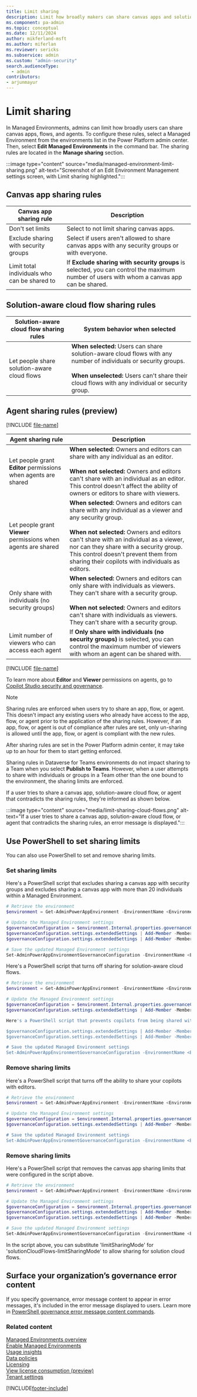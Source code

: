 ```yaml
---
title: Limit sharing 
description: Limit how broadly makers can share canvas apps and solution-aware cloud flows in your Managed Environments.
ms.component: pa-admin
ms.topic: conceptual
ms.date: 12/11/2024
author: mikferland-msft 
ms.author: miferlan
ms.reviewer: sericks
ms.subservice: admin
ms.custom: "admin-security"
search.audienceType: 
  - admin
contributors:
- arjunmayur
---
```

# Limit sharing

<!-- https://go.microsoft.com/fwlink/?linkid=2194484 and 2211538 -->

In Managed Environments, admins can limit how broadly users can share canvas apps, flows, and agents. To configure these rules, select a Managed Environment from the environments list in the Power Platform admin center. Then, select **Edit Managed Environments** in the command bar. The sharing rules are located in the **Manage sharing** section.

:::image type="content" source="media/managed-environment-limit-sharing.png" alt-text="Screenshot of an Edit Environment Management settings screen, with Limit sharing highlighted.":::

## Canvas app sharing rules

| Canvas app sharing rule | Description |
| --- | --- |
| Don't set limits | Select to not limit sharing canvas apps. |
| Exclude sharing with security groups | Select if users aren't allowed to share canvas apps with any security groups or with everyone. |
| Limit total individuals who can be shared to | If **Exclude sharing with security groups** is selected, you can control the maximum number of users with whom a canvas app can be shared. |


## Solution-aware cloud flow sharing rules

| Solution-aware cloud flow sharing rules | System behavior when selected |
| --- | --- |
| Let people share solution-aware cloud flows | **When selected:** Users can share solution-aware cloud flows with any number of individuals or security groups. <br><br> **When unselected:** Users can't share their cloud flows with any individual or security group.|

## Agent sharing rules (preview)
[!INCLUDE [file-name](~/../shared-content/shared/preview-includes/preview-banner-section.md)]

| Agent sharing rule | Description |
| --- | --- |
| Let people grant **Editor** permissions when agents are shared | **When selected:** Owners and editors can share with any individual as an editor.<br><br>**When not selected:** Owners and editors can't share with an individual as an editor. This control doesn't affect the ability of owners or editors to share with viewers.  |
| Let people grant **Viewer** permissions when agents are shared | **When selected:** Owners and editors can share with any individual as a viewer and any security group.<br><br>**When not selected:** Owners and editors can't share with an individual as a viewer, nor can they share with a security group. This control doesn't prevent them from sharing their copilots with individuals as editors. |
| Only share with individuals (no security groups) | **When selected:** Owners and editors can only share with individuals as viewers. They can't share with a security group.<br><br>**When not selected:** Owners and editors can't share with individuals as viewers. They can't share with a security group.|
| Limit number of viewers who can access each agent | If **Only share with individuals (no security groups)** is selected, you can control the maximum number of viewers with whom an agent can be shared with. |

[!INCLUDE [file-name](~/../shared-content/shared/preview-includes/production-ready-preview-powerplatform.md)]

To learn more about **Editor** and **Viewer** permissions on agents, go to [Copilot Studio security and governance](/microsoft-copilot-studio/security-and-governance).

> [!NOTE]
> Sharing rules are enforced when users try to share an app, flow, or agent. This doesn't impact any existing users who already have access to the app, flow, or agent prior to the application of the sharing rules. However, if an app, flow, or agent is out of compliance after rules are set, only un-sharing is allowed until the app, flow, or agent is compliant with the new rules.
> 
> After sharing rules are set in the Power Platform admin center, it may take up to an hour for them to start getting enforced.
>
> Sharing rules in Dataverse for Teams environments do not impact sharing to a Team when you select **Publish to Teams**. However, when a user attempts to share with individuals or groups in a Team other than the one bound to the environment, the sharing limits are enforced. 

If a user tries to share a canvas app, solution-aware cloud flow, or agent that contradicts the sharing rules, they're informed as shown below.

:::image type="content" source="media/limit-sharing-cloud-flows.png" alt-text="If a user tries to share a canvas app, solution-aware cloud flow, or agent that contradicts the sharing rules, an error message is displayed.":::

## Use PowerShell to set sharing limits

You can also use PowerShell to set and remove sharing limits.

### Set sharing limits

Here's a PowerShell script that excludes sharing a canvas app with security groups and excludes sharing a canvas app with more than 20 individuals within a Managed Environment.

```powershell
# Retrieve the environment
$environment = Get-AdminPowerAppEnvironment -EnvironmentName <EnvironmentId>

# Update the Managed Environment settings
$governanceConfiguration = $environment.Internal.properties.governanceConfiguration
$governanceConfiguration.settings.extendedSettings | Add-Member -MemberType NoteProperty -Name 'limitSharingMode' -Value "excludeSharingToSecurityGroups" -Force
$governanceConfiguration.settings.extendedSettings | Add-Member -MemberType NoteProperty -Name 'maxLimitUserSharing' -Value "20" -Force

# Save the updated Managed Environment settings
Set-AdminPowerAppEnvironmentGovernanceConfiguration -EnvironmentName <EnvironmentId> -UpdatedGovernanceConfiguration $governanceConfiguration
```

Here's a PowerShell script that turns off sharing for solution-aware cloud flows.

```powershell
# Retrieve the environment
$environment = Get-AdminPowerAppEnvironment -EnvironmentName <EnvironmentId>

# Update the Managed Environment settings
$governanceConfiguration = $environment.Internal.properties.governanceConfiguration
$governanceConfiguration.settings.extendedSettings | Add-Member -MemberType NoteProperty -Name 'solutionCloudFlows-limitSharingMode' -Value "disableSharing" -Force

Here's a PowerShell script that prevents copilots from being shared with security groups and limits the number of viewers that can access a copilot to 20 within a Managed Environment.

$governanceConfiguration.settings.extendedSettings | Add-Member -MemberType NoteProperty -Name 'bot-limitSharingMode' -Value "ExcludeSharingToSecurityGroups" -Force
$governanceConfiguration.settings.extendedSettings | Add-Member -MemberType NoteProperty -Name 'bot-maxLimitUserSharing' -Value "20" -Force

# Save the updated Managed Environment settings
Set-AdminPowerAppEnvironmentGovernanceConfiguration -EnvironmentName <EnvironmentId> -UpdatedGovernanceConfiguration $governanceConfiguration
```


### Remove sharing limits

Here's a PowerShell script that turns off the ability to share your copilots with editors.

```powershell
# Retrieve the environment
$environment = Get-AdminPowerAppEnvironment -EnvironmentName <EnvironmentId>

# Update the Managed Environment settings
$governanceConfiguration = $environment.Internal.properties.governanceConfiguration
$governanceConfiguration.settings.extendedSettings | Add-Member -MemberType NoteProperty -Name 'bot-authoringSharindgDisabled -Value True -Force

# Save the updated Managed Environment settings
Set-AdminPowerAppEnvironmentGovernanceConfiguration -EnvironmentName <EnvironmentId> -UpdatedGovernanceConfiguration $governanceConfiguration
```
### Remove sharing limits

Here's a PowerShell script that removes the canvas app sharing limits that were configured in the script above.

```powershell
# Retrieve the environment
$environment = Get-AdminPowerAppEnvironment -EnvironmentName <EnvironmentId>

# Update the Managed Environment settings
$governanceConfiguration = $environment.Internal.properties.governanceConfiguration
$governanceConfiguration.settings.extendedSettings | Add-Member -MemberType NoteProperty -Name 'limitSharingMode' -Value "noLimit" -Force
$governanceConfiguration.settings.extendedSettings | Add-Member -MemberType NoteProperty -Name 'maxLimitUserSharing' -Value "-1" -Force

# Save the updated Managed Environment settings
Set-AdminPowerAppEnvironmentGovernanceConfiguration -EnvironmentName <EnvironmentId> -UpdatedGovernanceConfiguration $governanceConfiguration
```
In the script above, you can substitute 'limitSharingMode' for 'solutionCloudFlows-limitSharingMode' to allow sharing for solution cloud flows. 

## Surface your organization’s governance error content 
If you specify governance, error message content to appear in error messages, it's included in the error message displayed to users. Learn more in [PowerShell governance error message content commands](powerapps-powershell.md#governance-error-message-content-commands).

### Related content
[Managed Environments overview](managed-environment-overview.md) <br />
[Enable Managed Environments](managed-environment-enable.md)  <br />
[Usage insights](managed-environment-usage-insights.md)  <br />
[Data policies](managed-environment-data-policies.md) <br />
[Licensing](managed-environment-licensing.md) <br />
[View license consumption (preview)](view-license-consumption-issues.md) <br />
[Tenant settings](tenant-settings.md) 



[!INCLUDE[footer-include](../includes/footer-banner.md)]

